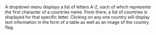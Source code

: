 A dropdown menu displays a list of letters A-Z, each of which represents the first character of a countries name. From there, a list of countries is displayed for that specific letter. Clicking on any one country will display text information in the form of a table as well as an image of the country flag.
